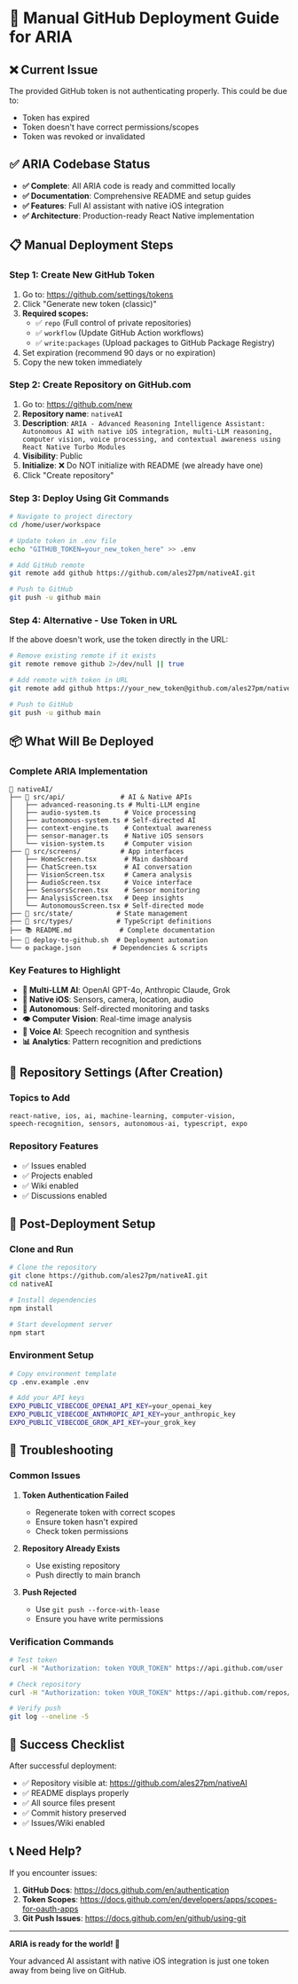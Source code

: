 # 🚀 Manual GitHub Deployment Guide for ARIA

## ❌ Current Issue
The provided GitHub token is not authenticating properly. This could be due to:
- Token has expired
- Token doesn't have correct permissions/scopes
- Token was revoked or invalidated

## ✅ ARIA Codebase Status
- **✅ Complete**: All ARIA code is ready and committed locally
- **✅ Documentation**: Comprehensive README and setup guides
- **✅ Features**: Full AI assistant with native iOS integration
- **✅ Architecture**: Production-ready React Native implementation

## 📋 Manual Deployment Steps

### Step 1: Create New GitHub Token
1. Go to: https://github.com/settings/tokens
2. Click "Generate new token (classic)"
3. **Required scopes:**
   - ✅ `repo` (Full control of private repositories)
   - ✅ `workflow` (Update GitHub Action workflows)
   - ✅ `write:packages` (Upload packages to GitHub Package Registry)
4. Set expiration (recommend 90 days or no expiration)
5. Copy the new token immediately

### Step 2: Create Repository on GitHub.com
1. Go to: https://github.com/new
2. **Repository name**: `nativeAI`
3. **Description**: `ARIA - Advanced Reasoning Intelligence Assistant: Autonomous AI with native iOS integration, multi-LLM reasoning, computer vision, voice processing, and contextual awareness using React Native Turbo Modules`
4. **Visibility**: Public
5. **Initialize**: ❌ Do NOT initialize with README (we already have one)
6. Click "Create repository"

### Step 3: Deploy Using Git Commands
```bash
# Navigate to project directory
cd /home/user/workspace

# Update token in .env file
echo "GITHUB_TOKEN=your_new_token_here" >> .env

# Add GitHub remote
git remote add github https://github.com/ales27pm/nativeAI.git

# Push to GitHub
git push -u github main
```

### Step 4: Alternative - Use Token in URL
If the above doesn't work, use the token directly in the URL:
```bash
# Remove existing remote if it exists
git remote remove github 2>/dev/null || true

# Add remote with token in URL
git remote add github https://your_new_token@github.com/ales27pm/nativeAI.git

# Push to GitHub
git push -u github main
```

## 📦 What Will Be Deployed

### **Complete ARIA Implementation**
```
📁 nativeAI/
├── 🧠 src/api/              # AI & Native APIs
│   ├── advanced-reasoning.ts # Multi-LLM engine
│   ├── audio-system.ts      # Voice processing
│   ├── autonomous-system.ts # Self-directed AI
│   ├── context-engine.ts    # Contextual awareness
│   ├── sensor-manager.ts    # Native iOS sensors
│   └── vision-system.ts     # Computer vision
├── 📱 src/screens/          # App interfaces
│   ├── HomeScreen.tsx       # Main dashboard
│   ├── ChatScreen.tsx       # AI conversation
│   ├── VisionScreen.tsx     # Camera analysis
│   ├── AudioScreen.tsx      # Voice interface
│   ├── SensorsScreen.tsx    # Sensor monitoring
│   ├── AnalysisScreen.tsx   # Deep insights
│   └── AutonomousScreen.tsx # Self-directed mode
├── 🔧 src/state/           # State management
├── 🎯 src/types/           # TypeScript definitions
├── 📚 README.md            # Complete documentation
├── 🚀 deploy-to-github.sh  # Deployment automation
└── ⚙️ package.json        # Dependencies & scripts
```

### **Key Features to Highlight**
- **🧠 Multi-LLM AI**: OpenAI GPT-4o, Anthropic Claude, Grok
- **📱 Native iOS**: Sensors, camera, location, audio
- **🤖 Autonomous**: Self-directed monitoring and tasks
- **👁️ Computer Vision**: Real-time image analysis
- **🎤 Voice AI**: Speech recognition and synthesis
- **📊 Analytics**: Pattern recognition and predictions

## 🎯 Repository Settings (After Creation)

### **Topics to Add**
```
react-native, ios, ai, machine-learning, computer-vision, 
speech-recognition, sensors, autonomous-ai, typescript, expo
```

### **Repository Features**
- ✅ Issues enabled
- ✅ Projects enabled  
- ✅ Wiki enabled
- ✅ Discussions enabled

## 📱 Post-Deployment Setup

### **Clone and Run**
```bash
# Clone the repository
git clone https://github.com/ales27pm/nativeAI.git
cd nativeAI

# Install dependencies
npm install

# Start development server
npm start
```

### **Environment Setup**
```bash
# Copy environment template
cp .env.example .env

# Add your API keys
EXPO_PUBLIC_VIBECODE_OPENAI_API_KEY=your_openai_key
EXPO_PUBLIC_VIBECODE_ANTHROPIC_API_KEY=your_anthropic_key
EXPO_PUBLIC_VIBECODE_GROK_API_KEY=your_grok_key
```

## 🔧 Troubleshooting

### **Common Issues**
1. **Token Authentication Failed**
   - Regenerate token with correct scopes
   - Ensure token hasn't expired
   - Check token permissions

2. **Repository Already Exists**
   - Use existing repository
   - Push directly to main branch

3. **Push Rejected**
   - Use `git push --force-with-lease`
   - Ensure you have write permissions

### **Verification Commands**
```bash
# Test token
curl -H "Authorization: token YOUR_TOKEN" https://api.github.com/user

# Check repository
curl -H "Authorization: token YOUR_TOKEN" https://api.github.com/repos/ales27pm/nativeAI

# Verify push
git log --oneline -5
```

## 🎉 Success Checklist

After successful deployment:
- ✅ Repository visible at: https://github.com/ales27pm/nativeAI
- ✅ README displays properly
- ✅ All source files present
- ✅ Commit history preserved
- ✅ Issues/Wiki enabled

## 📞 Need Help?

If you encounter issues:
1. **GitHub Docs**: https://docs.github.com/en/authentication
2. **Token Scopes**: https://docs.github.com/en/developers/apps/scopes-for-oauth-apps
3. **Git Push Issues**: https://docs.github.com/en/github/using-git

---

**ARIA is ready for the world! 🌟**

Your advanced AI assistant with native iOS integration is just one token away from being live on GitHub.
